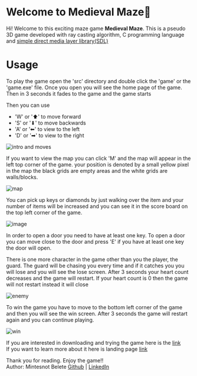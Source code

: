 
# Welcome to Medieval Maze👋

Hi! Welcome to this exciting maze game **Medieval Maze**.  This is a pseudo 3D game developed with ray casting algorithm, C programming language and [simple direct media layer library(SDL)](https://wiki.libsdl.org/SDL2/FrontPage)


# Usage

To play the game open the 'src' directory and double click the 'game' or the 'game.exe' file. Once you open you will see the home page of the game. Then in 3 seconds it fades to the game and the game starts


Then you can use 
 - 'W' or '⬆' to move forward  
 - 'S' or  '⬇' to move backwards  
 - 'A' or '⬅' to view to the left  
 - 'D' or '➡' to view to the right
 
 ![intro and moves](https://user-images.githubusercontent.com/62964622/205493635-db4d4c85-1a7d-4466-8785-846561f2dd3d.gif)


If you want to view the map you can click 'M' and the map will appear in the left top corner of the game. your position is denoted by a small yellow pixel in the map the black grids are empty areas and the white grids are walls/blocks.


![map](https://user-images.githubusercontent.com/62964622/205493660-d92abcbf-fcfa-4fb3-9b64-7f1d2a10b090.gif)



You can pick up keys or diamonds by just walking over the item and your number of items will be increased and you can see it in the score board on the top left corner of the game.

![image](https://user-images.githubusercontent.com/62964622/205474262-80c0fe98-a9fa-42f0-b281-20ed1a615c0b.png)

In order to open a door you need to have at least one key.  To open a door you can move close to the door and press 'E' if you have at least one key the door will open.

There is one more character in the game other than you the player, the guard. The guard will be chasing you every time and if it catches you you will lose and you will see the lose screen. After 3 seconds your heart count decreases and the game will restart. If your heart count is 0 then the game will not restart instead it will close

![enemy](https://user-images.githubusercontent.com/62964622/205493745-25ce01a6-af01-486a-a85c-fad246625ef8.gif)

To win the game you have to move to the bottom left corner of the game and then you will see the win screen. After 3 seconds the game will restart again and you can continue playing.

![win](https://user-images.githubusercontent.com/62964622/205493766-cb5f06f6-f264-4a47-a32d-c8d44502e558.gif)

If you are interested in downloading and trying the game here is the [link](https://github.com/blenassefa2/Maze_1/archive/refs/heads/version3.zip)<br>
If you want to learn more about it here is landing page [link](https://medievalmaze.netlify.app/)<br>

Thank you for reading. Enjoy the game!!<br>
Author: Mintesnot Belete [Github](https://github.com/Minte5) | [LinkedIn](www.linkedin.com/in/mintesnot-belete-a95458212/)

